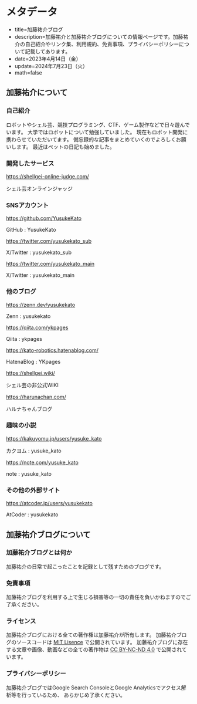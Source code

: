 # メタデータ
- title=加藤祐介ブログ
- description=加藤祐介と加藤祐介ブログについての情報ページです。加藤祐介の自己紹介やリンク集、利用規約、免責事項、プライバシーポリシーについて記載してあります。
- date=2023年4月14日（金）
- update=2024年7月23日（火）
- math=false

## 加藤祐介について

### 自己紹介
ロボットやシェル芸、競技プログラミング、CTF、ゲーム製作などで日々遊んでいます。
大学ではロボットについて勉強していました。
現在もロボット開発に携わらせていただいてます。
備忘録的な記事をまとめていくのでよろしくお願いします。
最近はペットの日記も始めました。

### 開発したサービス
https://shellgei-online-judge.com/

シェル芸オンラインジャッジ

### SNSアカウント
https://github.com/YusukeKato

GitHub : YusukeKato

https://twitter.com/yusukekato_sub

X/Twitter : yusukekato_sub

https://twitter.com/yusukekato_main

X/Twitter : yusukekato_main

### 他のブログ
https://zenn.dev/yusukekato

Zenn : yusukekato

https://qiita.com/ykpages

Qiita : ykpages

https://kato-robotics.hatenablog.com/

HatenaBlog : YKpages

https://shellgei.wiki/

シェル芸の非公式WIKI

https://harunachan.com/

ハルナちゃんブログ

### 趣味の小説
https://kakuyomu.jp/users/yusuke_kato

カクヨム : yusuke_kato

https://note.com/yusuke_kato

note : yusuke_kato

### その他の外部サイト
https://atcoder.jp/users/yusukekato

AtCoder : yusukekato

## 加藤祐介ブログについて

### 加藤祐介ブログとは何か
加藤祐介の日常で起こったことを記録として残すためのブログです。

### 免責事項
加藤祐介ブログを利用する上で生じる損害等の一切の責任を負いかねますのでご了承ください。

### ライセンス
加藤祐介ブログにおける全ての著作権は加藤祐介が所有します。
加藤祐介ブログのソースコードは
<a href="https://github.com/YusukeKato/YusukeKatoBlog/blob/main/LICENSE">MIT Lisence</a>
で公開されています。
加藤祐介ブログに存在する文章や画像、動画などの全ての著作物は
<a href="https://github.com/YusukeKato/YusukeKatoBlog/blob/main/LICENSE">CC BY-NC-ND 4.0</a>
で公開されています。

### プライバシーポリシー
加藤祐介ブログではGoogle Search ConsoleとGoogle Analyticsでアクセス解析等を行っているため、
あらかじめ了承ください。

